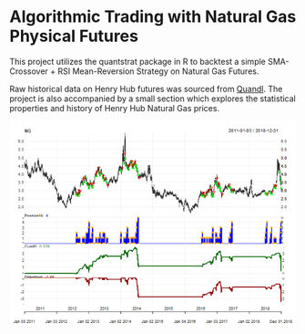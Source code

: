 # Algorithmic Trading with Natural Gas Physical Futures

This project utilizes the quantstrat package in R to backtest a simple SMA-Crossover + RSI Mean-Reversion Strategy on Natural Gas Futures.

Raw historical data on Henry Hub futures was sourced from [Quandl](https://www.quandl.com/). The project is also accompanied by a small section which explores the statistical properties and history of Henry Hub Natural Gas prices.

<p align="center">
  <img src="https://github.com/NicholasTanWeiHong/algo-trading-with-natgas-futures/blob/master/algo-trading-with-natgas-futures_files/figure-gfm/unnamed-chunk-16-1.png?raw=true" alt="performance"/>
</p>